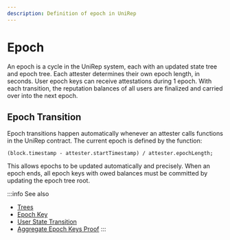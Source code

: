 ```yaml
---
description: Definition of epoch in UniRep
---
```


# Epoch
An epoch is a cycle in the UniRep system, each with an updated state tree and epoch tree. Each attester determines their own epoch length, in seconds. User epoch keys can receive attestations during 1 epoch. With each transition, the reputation balances of all users are finalized and carried over into the next epoch.

## Epoch Transition

Epoch transitions happen automatically whenever an attester calls functions in the UniRep contract. The current epoch is defined by the function:

```solidity
(block.timestamp - attester.startTimestamp) / attester.epochLength;
```

This allows epochs to be updated automatically and precisely. When an epoch ends, all epoch keys with owed balances must be committed by updating the epoch tree root.

:::info
See also

* [Trees](trees.md)
* [Epoch Key](epoch-key.md)
* [User State Transition](user-state-transition.md)
* [Aggregate Epoch Keys Proof](../circuits-api/circuits.md#aggregate-epoch-keys)
:::
